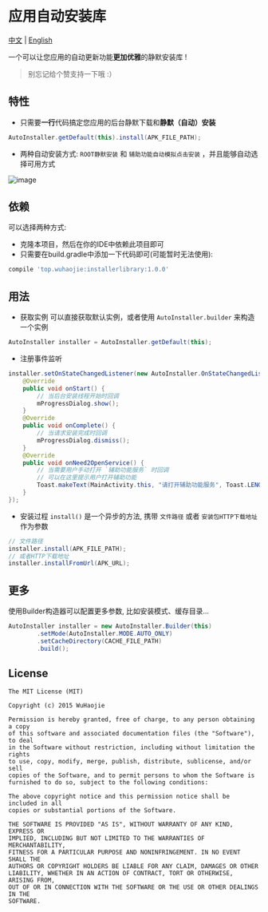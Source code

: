 # 应用自动安装库

[中文](https://github.com/a-voyager/AutoInstaller/blob/master/README_zh.md) | [English](https://github.com/a-voyager/AutoInstaller/blob/master/README.md)

一个可以让您应用的自动更新功能**更加优雅**的静默安装库 !

> 别忘记给个赞支持一下哦 :）

## 特性
 - 只需要**一行**代码搞定您应用的后台静默下载和**静默（自动）安装**

  ```java
 AutoInstaller.getDefault(this).install(APK_FILE_PATH);
  ```
 - 两种自动安装方式:  `ROOT静默安装`  和  `辅助功能自动模拟点击安装` ，并且能够自动选择可用方式

![image](https://github.com/a-voyager/AutoInstaller/raw/master/imgs/GIF.gif)

## 依赖
可以选择两种方式:

 - 克隆本项目，然后在你的IDE中依赖此项目即可
 - 只需要在build.gradle中添加一下代码即可(可能暂时无法使用):

 ```groovy
 compile 'top.wuhaojie:installerlibrary:1.0.0'
 ```

## 用法
 - 获取实例
 可以直接获取默认实例，或者使用  `AutoInstaller.builder` 来构造一个实例
 ```java
 AutoInstaller installer = AutoInstaller.getDefault(this);
 ```

 - 注册事件监听
 ```java
 installer.setOnStateChangedListener(new AutoInstaller.OnStateChangedListener() {
     @Override
     public void onStart() {
         // 当后台安装线程开始时回调
         mProgressDialog.show();
     }
     @Override
     public void onComplete() {
         // 当请求安装完成时回调
         mProgressDialog.dismiss();
     }
     @Override
     public void onNeed2OpenService() {
         // 当需要用户手动打开 `辅助功能服务` 时回调
         // 可以在这里提示用户打开辅助功能
         Toast.makeText(MainActivity.this, "请打开辅助功能服务", Toast.LENGTH_SHORT).show();
     }
 });
 ```

 - 安装过程
  `install()` 是一个异步的方法, 携带 `文件路径`  或者  `安装包HTTP下载地址` 作为参数
 ```java
 // 文件路径
 installer.install(APK_FILE_PATH);
 // 或者HTTP下载地址
 installer.installFromUrl(APK_URL);
 ```

## 更多
使用Builder构造器可以配置更多参数, 比如安装模式、缓存目录...
```java
AutoInstaller installer = new AutoInstaller.Builder(this)
        .setMode(AutoInstaller.MODE.AUTO_ONLY)
        .setCacheDirectory(CACHE_FILE_PATH)
        .build();
```

## License
    The MIT License (MIT)

    Copyright (c) 2015 WuHaojie

    Permission is hereby granted, free of charge, to any person obtaining a copy
    of this software and associated documentation files (the "Software"), to deal
    in the Software without restriction, including without limitation the rights
    to use, copy, modify, merge, publish, distribute, sublicense, and/or sell
    copies of the Software, and to permit persons to whom the Software is
    furnished to do so, subject to the following conditions:

    The above copyright notice and this permission notice shall be included in all
    copies or substantial portions of the Software.

    THE SOFTWARE IS PROVIDED "AS IS", WITHOUT WARRANTY OF ANY KIND, EXPRESS OR
    IMPLIED, INCLUDING BUT NOT LIMITED TO THE WARRANTIES OF MERCHANTABILITY,
    FITNESS FOR A PARTICULAR PURPOSE AND NONINFRINGEMENT. IN NO EVENT SHALL THE
    AUTHORS OR COPYRIGHT HOLDERS BE LIABLE FOR ANY CLAIM, DAMAGES OR OTHER
    LIABILITY, WHETHER IN AN ACTION OF CONTRACT, TORT OR OTHERWISE, ARISING FROM,
    OUT OF OR IN CONNECTION WITH THE SOFTWARE OR THE USE OR OTHER DEALINGS IN THE
    SOFTWARE.


